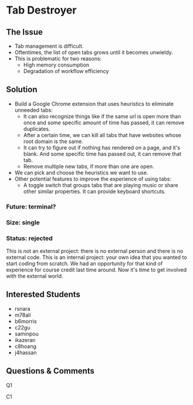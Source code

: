 # Tab Destroyer

## The Issue
- Tab management is difficult.
- Oftentimes, the list of open tabs grows until it becomes unwieldy.
- This is problematic for two reasons:
  - High memory consumption
  - Degradation of workflow efficiency

## Solution
- Build a Google Chrome extension that uses heuristics to eliminate unneeded
  tabs:
  - It can also recognize things like if the same url is open more than once and
    some specific amount of time has passed, it can remove duplicates.
  - After a certain time, we can kill all tabs that have websites whose root domain is the same.
  - It can try to figure out if nothing has rendered on a page, and it's blank.
    And some specific time has passed out, it can remove that tab.
  - Remove multiple new tabs, if more than one are open.
- We can pick and choose the heuristics we want to use.
- Other potential features to improve the experience of using tabs:
  - A toggle switch that groups tabs that are playing music or share other
    similar properties. It can provide keyboard shortcuts.

### Future: terminal?
### Size: single
### Status: rejected
This is not an external project: there is no external person and there
is no external code. This is an internal project: your own idea that
you wanted to start coding from scratch. We had an opportunity for
that kind of experience for course credit last time around. Now it's
time to get involved with the external world.

## Interested Students
 * rsnara
 * m78ali
 * b6morris
 * c22gu
 * saminpou
 * ikazeran
 * c8hoang
 * j4hassan

## Questions & Comments

 Q1

 C1
